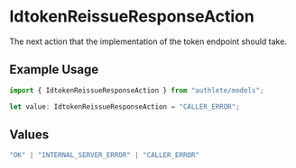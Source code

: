 # IdtokenReissueResponseAction

The next action that the implementation of the token endpoint should take.

## Example Usage

```typescript
import { IdtokenReissueResponseAction } from "authlete/models";

let value: IdtokenReissueResponseAction = "CALLER_ERROR";
```

## Values

```typescript
"OK" | "INTERNAL_SERVER_ERROR" | "CALLER_ERROR"
```